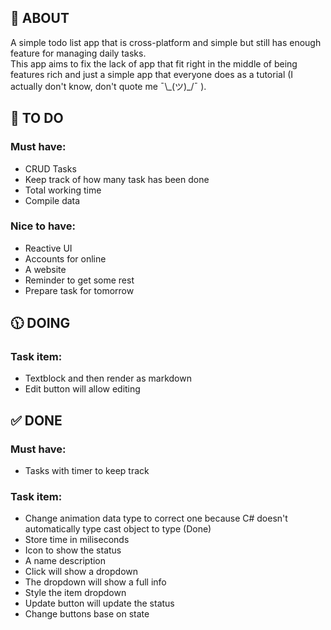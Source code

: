 ## 📖 ABOUT
A simple todo list app that is cross-platform and simple but still has enough feature for managing daily tasks.</br>
This app aims to fix the lack of app that fit right in the middle of being features rich and just a simple app that everyone does as a tutorial (I actually don't know, don't quote me ¯\\\_(ツ)_/¯ ). </br>

## 🎯 TO DO
### Must have:
- CRUD Tasks
- Keep track of how many task has been done
- Total working time
- Compile data

### Nice to have:
- Reactive UI
- Accounts for online
- A website
- Reminder to get some rest
- Prepare task for tomorrow

## 🕦 DOING
### Task item:
- Textblock and then render as markdown
- Edit button will allow editing

## ✅ DONE
### Must have:
- Tasks with timer to keep track

### Task item:
- Change animation data type to correct one because C# doesn't automatically type cast object to type (Done)
- Store time in miliseconds
- Icon to show the status
- A name description
- Click will show a dropdown
- The dropdown will show a full info
- Style the item dropdown
- Update button will update the status
- Change buttons base on state
